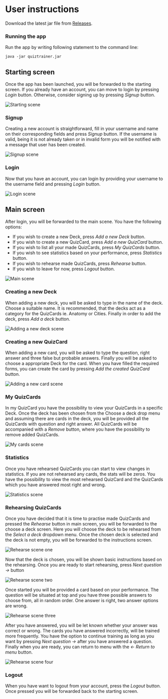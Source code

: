 # User instructions

Download the latest jar file from [Releases](https://github.com/tommise/ot-harjoitustyo/releases/).

### Running the app
Run the app by writing following statement to the command line:
```
java -jar quiztrainer.jar
```

## Starting screen
Once the app has been launched, you will be forwarded to the starting screen. If you already have an account, you can move to login by pressing _Login_ button. Otherwise, consider signing up by pressing _Signup_ button.

![Starting scene](images/starting_scene.png "Starting scene")

### Signup
Creating a new account is straightforward, fill in your username and name on their corresponding fields and press _Signup_ button. If the username is valid, being it is not already taken or in invalid form you will be notified with a message that user has been created.

![Signup scene](images/signup_scene.png "Signup scene")

### Login
Now that you have an account, you can login by providing your username to the username field and pressing _Login_ button.

![Login scene](images/login_scene.png "Login scene")

## Main screen

After login, you will be forwarded to the main scene. You have the following options:
- If you wish to create a new Deck, press _Add a new Deck_ button.
- If you wish to create a new QuizCard, press _Add a new QuizCard_ button.
- If you wish to list all your made QuizCards, press _My QuizCards_ button.
- If you wish to see statistics based on your performance, press _Statistics_ button.
- If you wish to rehearse made QuizCards, press _Rehearse_ button.
- If you wish to leave for now, press _Logout_ button.

![Main scene](images/main_scene.png "Main scene")

### Creating a new Deck
When adding a new deck, you will be asked to type in the name of the deck. Choose a suitable name. It is recommended, that the decks act as a category for the QuizCards ie. Anatomy or Cities. Finally in order to add the deck, press _Add a deck_ button.

![Adding a new deck scene](images/addnewdeck_scene.png "Adding a new deck scene")

### Creating a new QuizCard
When adding a new card, you will be asked to type the question, right answer and three false but probable answers. Finally you will be asked to choose a appropriate Deck for the card. When you have filled the required forms, you can create the card by pressing _Add the created QuizCard_ button.

![Adding a new card scene](images/addnewcard_scene.png "Adding a new card scene")

### My QuizCards
In my QuizCard you have the possibility to view your QuizCards in a specific Deck. Once the deck has been chosen from the Choose a deck drop menu and assuming there are cards in the deck, you will be provided all the QuizCards with question and right answer. All QuizCards will be accompanied with a _Remove_ button, where you have the possibility to remove added QuizCards.

![My cards scene](images/my_cards_scene.png "My cards scene")

### Statistics

Once you have rehearsed QuizCards you can start to view changes in statistics. If you are not rehearsed any cards, the stats will be zeros. You have the possibility to view the most rehearsed QuizCard and the QuizCards which you have answered most right and wrong.

![Statistics scene](images/statistics_scene.png "Statistics scene")

### Rehearsing QuizCards

Once you have decided that it is time to practise made QuizCards and pressed the _Rehearse_ button in main screen, you will be forwarded to the choose a deck screen. Here you will choose the deck to be rehearsed from the _Select a deck_ dropdown menu. Once the chosen deck is selected and the deck is not empty, you will be forwarded to the instructions screen.

![Rehearse scene one](images/rehearse_scene1.png "Rehearse scene one")

Now that the deck is chosen, you will be shown basic instructions based on the rehearsing. Once you are ready to start rehearsing, press _Next question ->_ button

![Rehearse scene two](images/rehearse_scene2.png "Rehearse scene two")

Once started you will be provided a card based on your performance. The question will be situated at top and you have three possible answers to choose from, all in random order. One answer is right, two answer options are wrong.

![Rehearse scene three](images/rehearse_scene3.png "Rehearse scene three")

After you have answered, you will be let known whether your answer was correct or wrong. The cards you have answered incorrectly, will be trained more frequently. You have the option to continue training as long as you want by pressing _Next question ->_ after you have answered a question. Finally when you are ready, you can return to menu with the _<- Return to menu_ button.

![Rehearse scene four](images/rehearse_scene4.png "Rehearse scene four")

### Logout

When you have want to logout from your account, press the _Logout_ button. Once pressed you will be forwarded back to the starting screen.
